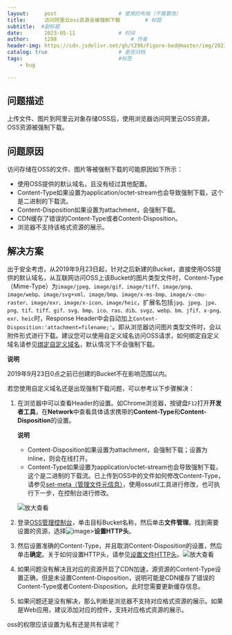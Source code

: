 ```yaml
---
layout:     post   				    # 使用的布局（不需要改）
title:      访问阿里云oss资源会被强制下载		# 标题 
subtitle:  #副标题
date:       2023-05-11				# 时间
author:     t298						# 作者
header-img: https://cdn.jsdelivr.net/gh/t298/Figure-bed@master/img/202305111712304.jpg 	#这篇文章标题背景图片
catalog: true 						# 是否归档
tags:								#标签
    - bug

---
```


## 问题描述

上传文件、图片到阿里云对象存储OSS后，使用浏览器访问阿里云OSS资源，OSS资源被强制下载。

## 问题原因

访问存储在OSS的文件、图片等被强制下载的可能原因如下所示：

- 使用OSS提供的默认域名，且没有经过其他配置。
- Content-Type如果设置为application/octet-stream也会导致强制下载，这个是二进制的下载流。
- Content-Disposition如果设置为attachment，会强制下载。
- CDN缓存了错误的Content-Type或者Content-Disposition。
- 浏览器不支持该格式资源的展示。

## 解决方案

出于安全考虑，从2019年9月23日起，针对之后新建的Bucket，直接使用OSS提供的默认域名，从互联网访问OSS上该Bucket的图片类型文件时，Content-Type（Mime-Type）为`image/jpeg、image/gif、image/tiff、image/png、image/webp、image/svg+xml、image/bmp、image/x-ms-bmp、image/x-cmu-raster、image/exr、image/x-icon、image/heic`，扩展名包括`jpg、jpeg、jpe、png、tif、tiff、gif、svg、bmp、ico、ras、dib、svgz、webp、bm、jfif、x-png、exr、heic`时，Response Header中会自动加上`Content-Disposition:'attachment=filename;'`。即从浏览器访问图片类型文件时，会以附件形式进行下载。建议您可以使用自定义域名访问OSS请求，如何绑定自定义域名请参见[绑定自定义域名](https://help.aliyun.com/document_detail/31902.html)，默认情况下不会强制下载。

**说明**

2019年9月23日0点之前已创建的Bucket不在影响范围以内。

若您使用自定义域名还是出现强制下载问题，可以参考以下步骤解决：

1. 在浏览器中可以查看Header的设置。如Chrome浏览器，按键盘`F12`打开**开发者工具**，在**Network**中查看具体请求携带的**Content-Type**和**Content-Disposition**的设置。

   **说明**

   - Content-Disposition如果设置为attachment，会强制下载；设置为inline，则会在线打开。
   - Content-Type如果设置为application/octet-stream也会导致强制下载，这个是二进制的下载流。已上传到OSS中的文件如何修改Content-Type，请参见[set-meta（管理文件元信息）](https://help.aliyun.com/document_detail/120056.html)，使用ossutil工具进行修改，也可执行下一步，在控制台进行修改。

   ![放大查看](https://help-static-aliyun-doc.aliyuncs.com/assets/img/zh-CN/6229241761/p512406.png)

2. 登录[OSS管理控制台](https://oss.console.aliyun.com/)，单击目标Bucket名称，然后单击**文件管理**。找到需要设置的资源，选择![image](https://help-static-aliyun-doc.aliyuncs.com/assets/img/zh-CN/6229241761/p536590.png)>**设置HTTP头**。

3. 然后设置准确的Content-Type，并且取消Content-Disposition的设置，然后单击**确定**。关于如何设置HTTP头，请参见[设置文件HTTP头](https://help.aliyun.com/document_detail/31913.html)。![放大查看](https://help-static-aliyun-doc.aliyuncs.com/assets/img/zh-CN/6229241761/p512408.png)

4. 如果问题没有解决且对应的资源开启了CDN加速，源资源的Content-Type设置正确，但是未设置Content-Disposition，说明可能是CDN缓存了错误的Content-Type或者Content-Disposition。此时您需要更新缓存信息。

5. 如果问题还是没有解决，那么判断是浏览器不支持对应格式资源的展示。如果是Web应用，建议添加对应的控件，支持对应格式资源的展示。

oss的权限应该设置为私有还是共有读呢？